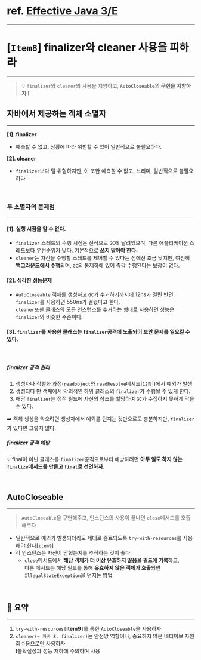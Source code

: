 # ref. [Effective Java 3/E]()

---

# [`Item8`] finalizer와 cleaner 사용을 피하라

---
> 💡 `finalizer`와 `cleaner`의 사용을 지양하고, **`AutoCloseable`의 구현을 지향하자 !**

## 자바에서 제공하는 객체 소멸자
___
**[1]. finalizer**<br>
- 예측할 수 없고, 상황에 따라 위험할 수 있어 일반적으로 불필요하다.

**[2]. cleaner**<br>
- `finalizer`보다 덜 위험하지만, 이 또한 예측할 수 없고, 느리며, 일반적으로 불필요하다.

<br>

### 두 소멸자의 문제점
___
#### [1]. 실행 시점을 알 수 없다.
- `finalizer` 스레드의 수행 시점은 전적으로 `GC`에 달려있으며, 다른 애플리케이션 스레드보다 우선순위가 낮다.
기본적으로 **쓰지 말아야 한다.**
- `cleaner`는 자신을 수행할 스레드를 제어할 수 있다는 점에선 조금 낫지만, 여전히 **백그라운드에서 수행**되며, `GC`의 통제하에 있어 즉각 수행된다는 보장이 없다.

#### [2]. 심각한 성능문제
- `AutoCloseable` 객체를 생성하고 `GC`가 수거하기까지에 12ns가 걸린 반면, `finalizer`를 사용하면 550ns가 걸렸다고 한다.<br>
  `cleaner`또한 클래스의 모든 인스턴스를 수거하는 형태로 사용하면 성능은 `finalizer`와 비슷한 수준이다.

#### [3]. `finalizer`를 사용한 클래스는 `finalizer`공격에 노출되어 보안 문제를 일으킬 수 있다.

<br>

##### finalizer 공격 원리
1. 생성자나 직렬화 과정(`readobject`와 `readResolve`메서드[`12장`])에서 예외가 발생
2. 생성되다 만 객체에서 악의적인 하위 클래스의 `finalizer`가 수행될 수 있게 한다.
3. 해당 `finalizer`는 정적 필드에 자신의 참조를 할당하여 `GC`가 수집하지 못하게 막을 수 있다.

➡️ 객체 생성을 막으려면 생성자에서 예외를 던지는 것만으로도 충분하지만, `finalizer`가 있다면 그렇지 않다.
##### finalizer 공격 예방
💡 final이 아닌 클래스를 `finalizer`공격으로부터 예방하려면 **아무 일도 하지 않는 `finalize`메서드를 만들고 `final`로 선언하자.**

<br>

## AutoCloseable
___
> `AutoCloseable`을 구현해주고, 인스턴스의 사용이 끝나면 `close`메서드를 호출해주자
- 일반적으로 예외가 발생되더라도 제대로 종료되도록 `try-with-resources`를 사용해야 한다[`item9`]
- 각 인스턴스는 자신이 닫혔는지를 추적하는 것이 좋다.
  - `close`메서드에서 **해당 객체가 더 이상 유효하지 않음을 필드에 기록**하고,<br>
    다른 메서드는 해당 필드를 통해 **유효하지 않은 객체가 호출**되면 `IllegalStateException`을 던지는 방법

<br>

## 📝 요약
___
1. `try-with-resources[`**item9**`]`를 통한 `AutoCloseable`을 사용하자
2. `cleaner(~ 자바 8: finalizer)`는 안전망 역할이나, 중요하지 않은 네티이브 자원 회수용으로만 사용하자<br>
   ❗️불확실성과 성능 저하에 주의하며 사용